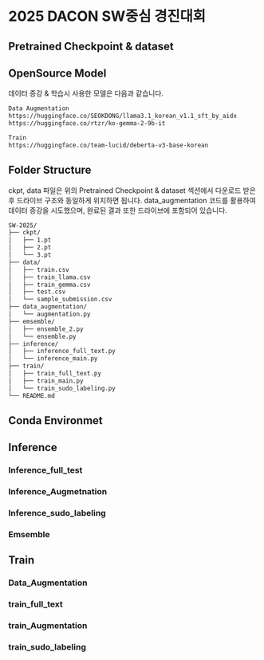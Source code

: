 # 2025 DACON SW중심 경진대회
## Pretrained Checkpoint & dataset
## OpenSource Model
데이터 증강 & 학습시 사용한 모델은 다음과 같습니다.
```bash
Data Augmentation
https://huggingface.co/SEOKDONG/llama3.1_korean_v1.1_sft_by_aidx
https://huggingface.co/rtzr/ko-gemma-2-9b-it

Train
https://huggingface.co/team-lucid/deberta-v3-base-korean
```
## Folder Structure
ckpt, data 파일은 위의 Pretrained Checkpoint & dataset 섹션에서 다운로드 받은후 드라이브 구조와 동일하게 위치하면 됩니다.
data_augmentation 코드를 활용하여 데이터 증강을 시도했으며, 완료된 결과 또한 드라이브에 포함되어 있습니다.
```bash
SW-2025/
├── ckpt/
│   ├── 1.pt
│   ├── 2.pt
│   └── 3.pt
├── data/
│   ├── train.csv
│   ├── train_llama.csv
│   ├── train_gemma.csv
│   ├── test.csv
│   └── sample_submission.csv
├── data_augmentation/
│   └── augmentation.py
├── emsemble/
│   ├── ensemble_2.py
│   └── ensemble.py
├── inference/
│   ├── inference_full_text.py
│   └── inference_main.py
├── train/
│   ├── train_full_text.py
│   ├── train_main.py
│   └── train_sudo_labeling.py
└── README.md
```
## Conda Environmet
## Inference
### Inference_full_test
### Inference_Augmetnation
### Inference_sudo_labeling
### Emsemble

## Train
### Data_Augmentation
### train_full_text
### train_Augmentation
### train_sudo_labeling